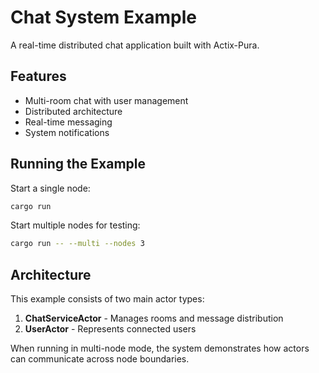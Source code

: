 # Chat System Example
A real-time distributed chat application built with Actix-Pura.

## Features

* Multi-room chat with user management
* Distributed architecture
* Real-time messaging
* System notifications

## Running the Example

Start a single node:

```bash
cargo run
```

Start multiple nodes for testing:

```bash
cargo run -- --multi --nodes 3
```

## Architecture

This example consists of two main actor types:

1. **ChatServiceActor** - Manages rooms and message distribution
2. **UserActor** - Represents connected users

When running in multi-node mode, the system demonstrates how actors can communicate across node boundaries.
